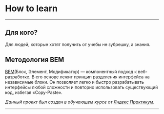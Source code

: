 # How to learn
---


## Для кого?

Для людей, которые хотят получить от учебы не зубрешку, а знания.



##  Методология BEM

[BEM](https://ru.bem.info/methodology/)(Блок, Элемент, Модификатор) — компонентный подход к веб-разработке. В его основе лежит принцип разделения интерфейса на независимые блоки. Он позволяет легко и быстро разрабатывать интерфейсы любой сложности и повторно использовать существующий код, избегая «Copy-Paste».

*Данный проект был создан в обучающем курсе от [Яндекс Практикум](https://practicum.yandex.ru/).*


---
